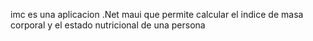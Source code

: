 imc es una aplicacion .Net maui que permite calcular el indice de masa corporal y el estado nutricional de una persona
